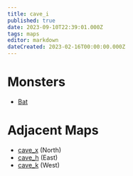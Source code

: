 ```yaml
---
title: cave_i
published: true
date: 2023-09-10T22:39:01.000Z
tags: maps
editor: markdown
dateCreated: 2023-02-16T00:00:00.000Z
---
```



# Monsters
 * [Bat](/monsters/bat)

# Adjacent Maps
 * [cave_x](/maps/cave_x) (North)
 * [cave_h](/maps/cave_h) (East)
 * [cave_k](/maps/cave_k) (West)

